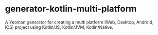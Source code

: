 # generator-kotlin-multi-platform
A Yeoman generator for creating a multi platform (Web, Desktop, Android, iOS) project using Kotlin/JS, Kotlin/JVM, Kotlin/Native.
